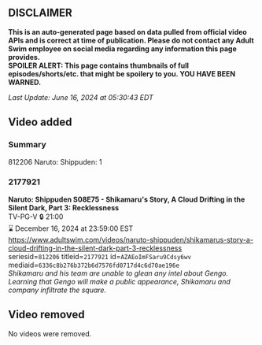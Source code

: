 ## DISCLAIMER
**This is an auto-generated page based on data pulled from official video APIs and is correct at time of publication. Please do not contact any Adult Swim employee on social media regarding any information this page provides.**  
**SPOILER ALERT: This page contains thumbnails of full episodes/shorts/etc. that might be spoilery to you. YOU HAVE BEEN WARNED.**  

_Last Update: June 16, 2024 at 05:30:43 EDT_
## Video added
### Summary
812206 Naruto: Shippuden: 1  
### 2177921
**Naruto: Shippuden S08E75 - Shikamaru's Story, A Cloud Drifting in the Silent Dark, Part 3: Recklessness**  
TV-PG-V 🔒 21:00  
⌛ December 16, 2024 at 23:59:00 EST  
https://www.adultswim.com/videos/naruto-shippuden/shikamarus-story-a-cloud-drifting-in-the-silent-dark-part-3-recklessness  
seriesid=`812206` titleid=`2177921` id=`AZAEoImFSaru9Cdsy6wv` mediaid=`6336c8b276b372b6d7576fd0717d4c6d70ae196e`  
_Shikamaru and his team are unable to glean any intel about Gengo. Learning that Gengo will make a public appearance, Shikamaru and company infiltrate the square._  
## Video removed
No videos were removed.  
